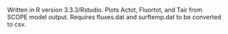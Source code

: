 Written in R version 3.3.3/Rstudio.
Plots Actot, Fluortot, and Tair from SCOPE model output.
Requires fluxes.dat and surftemp.dat to be converted to csv.
